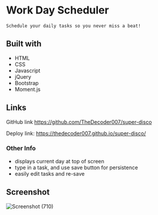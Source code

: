 # Work Day Scheduler

    Schedule your daily tasks so you never miss a beat!

## Built with
* HTML
* CSS
* Javascript
* jQuery
* Bootstrap
* Moment.js

## Links
GitHub link https://github.com/TheDecoder007/super-disco

Deploy link: https://thedecoder007.github.io/super-disco/

### Other Info
* displays current day at top of screen
* type in a task, and use save button for persistence
* easily edit tasks and re-save

## Screenshot

![Screenshot (710)](https://user-images.githubusercontent.com/101135574/166169927-3a5a2a20-86b3-445b-b1b4-755a2d2e36d3.png)
